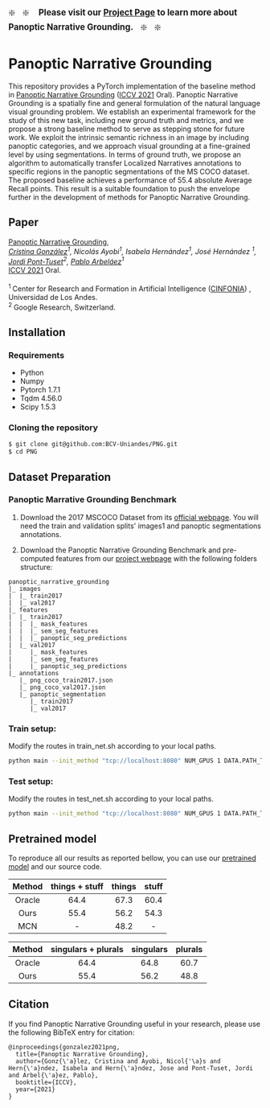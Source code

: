 <span style="font-size:larger;">:sparkle: &nbsp; :sparkle:&nbsp;&nbsp;&nbsp; **Please visit our [Project Page](https://bcv-uniandes.github.io/panoptic-narrative-grounding) to learn more about Panoptic Narrative Grounding.** &nbsp;&nbsp;:sparkle: &nbsp; :sparkle: </span>

# Panoptic Narrative Grounding
This repository provides a PyTorch implementation of the baseline method in [Panoptic Narrative Grounding](https://arxiv.org/abs/2109.04988) ([ICCV 2021](https://iccv2021.thecvf.com/) Oral). Panoptic Narrative Grounding is a spatially fine and general formulation of the natural language visual grounding problem. We establish an experimental framework for the study of this new task, including new ground truth and metrics, and we propose a strong baseline method to serve as stepping stone for future work. We exploit the intrinsic semantic richness in an image by including panoptic categories, and we approach visual grounding at a fine-grained level by using segmentations. In terms of ground truth, we propose an algorithm to automatically transfer Localized Narratives annotations to specific regions in the panoptic segmentations of the MS COCO dataset. The proposed baseline achieves a performance of 55.4 absolute Average Recall points. This result is a suitable foundation to push the envelope further in the development of methods for Panoptic Narrative Grounding.
<br/>

## Paper

[Panoptic Narrative Grounding](https://arxiv.org/abs/2109.04988),<br/>
*[Cristina González](https://cigonzalez.github.io/)<sup>1</sup>, Nicolás Ayobi<sup>1</sup>, Isabela Hernández<sup>1</sup>, José Hernández <sup>1</sup>, [Jordi Pont-Tuset](https://jponttuset.cat/)<sup>2</sup>, [Pablo Arbeláez](https://scholar.google.com.co/citations?user=k0nZO90AAAAJ&hl=en)<sup>1</sup>*<br/>
[ICCV 2021](https://iccv2021.thecvf.com/) Oral.<br><br>
<sup>1 </sup> Center for Research and Formation in Artificial Intelligence ([CINFONIA](https://cinfonia.uniandes.edu.co/)) , Universidad de Los Andes. <br/>
<sup>2 </sup>Google Research, Switzerland. <br/>

## Installation

### Requirements

- Python
- Numpy
- Pytorch 1.7.1
- Tqdm 4.56.0
- Scipy 1.5.3

### Cloning the repository

```bash
$ git clone git@github.com:BCV-Uniandes/PNG.git
$ cd PNG
```

## Dataset Preparation

### Panoptic Marrative Grounding Benchmark

1. Download the 2017 MSCOCO Dataset from its [official webpage](https://cocodataset.org/#download). You will need the train and validation splits' images1 and panoptic segmentations annotations.

2. Download the Panoptic Narrative Grounding Benchmark and pre-computed features from our [project webpage](https://bcv-uniandes.github.io/panoptic-narrative-grounding/#downloads) with the following folders structure:

```
panoptic_narrative_grounding
|_ images
|  |_ train2017
|  |_ val2017
|_ features
|  |_ train2017
|  |  |_ mask_features
|  |  |_ sem_seg_features
|  |  |_ panoptic_seg_predictions
|  |_ val2017
|     |_ mask_features
|     |_ sem_seg_features
|     |_ panoptic_seg_predictions
|_ annotations
   |_ png_coco_train2017.json
   |_ png_coco_val2017.json
   |_ panoptic_segmentation
      |_ train2017
      |_ val2017
```

### Train setup:

Modify the routes in train_net.sh according to your local paths.

```bash
python main --init_method "tcp://localhost:8080" NUM_GPUS 1 DATA.PATH_TO_DATA_DIR path_to_your_data_dir DATA.PATH_TO_FEATURES_DIR path_to_your_features_dir OUTPUT_DIR output_dir
```

### Test setup:

Modify the routes in test_net.sh according to your local paths.

```bash
python main --init_method "tcp://localhost:8080" NUM_GPUS 1 DATA.PATH_TO_DATA_DIR path_to_your_data_dir DATA.PATH_TO_FEATURES_DIR path_to_your_features_dir OUTPUT_DIR output_dir TRAIN.ENABLE "False"
```

## Pretrained model

To reproduce all our results as reported bellow, you can use our [pretrained model](https://lambda004.uniandes.edu.co/panoptic-narrative-grounding/pretrained-models/model_final.pth) and our source code.

| Method | things + stuff | things | stuff |
| :----: | :------------: | :----: | :---: |
| Oracle |      64.4      |  67.3  | 60.4  |
|  Ours  |      55.4      |  56.2  | 54.3  |
|  MCN   |       -        |  48.2  |   -   |

| Method | singulars + plurals | singulars | plurals |
| :----: | :-----------------: | :-------: | :-----: |
| Oracle |        64.4         |   64.8    |  60.7   |
|  Ours  |        55.4         |   56.2    |  48.8   |

## Citation

If you find Panoptic Narrative Grounding useful in your research, please use the following BibTeX entry for citation:

```
@inproceedings{gonzalez2021png,
  title={Panoptic Narrative Grounding},
  author={Gonz{\'a}lez, Cristina and Ayobi, Nicol{'\a}s and Hern{\'a}ndez, Isabela and Hern{\'a}ndez, Jose and Pont-Tuset, Jordi and Arbel{\'a}ez, Pablo},
  booktitle={ICCV},
  year={2021}
}
```
